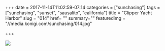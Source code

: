 +++
date = 2017-11-14T11:02:59-07:14
categories = ["sunchasing"]
tags = ["sunchasing", "sunset", "sausalito", "california"]
title = "Clipper Yacht Harbor"
slug = "014"
href= ""
summary=""
featuredimg = "//media.konigi.com/sunchasing/014.jpg"

+++

<img src="//media.konigi.com/sunchasing/014.jpg" />